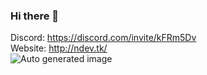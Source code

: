 ### Hi there 👋

Discord: https://discord.com/invite/kFRm5Dv  
Website: http://ndev.tk/  
![Auto generated image](https://raw.githubusercontent.com/NDevTK/NDevTK/master/bg.png)
